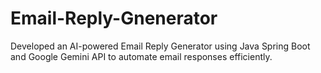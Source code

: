 # Email-Reply-Gnenerator
Developed an AI-powered Email Reply Generator using Java Spring Boot and Google Gemini API to automate email responses efficiently.
